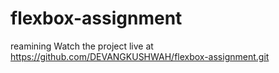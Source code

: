 # flexbox-assignment
reamining
Watch the project live at 
https://github.com/DEVANGKUSHWAH/flexbox-assignment.git
